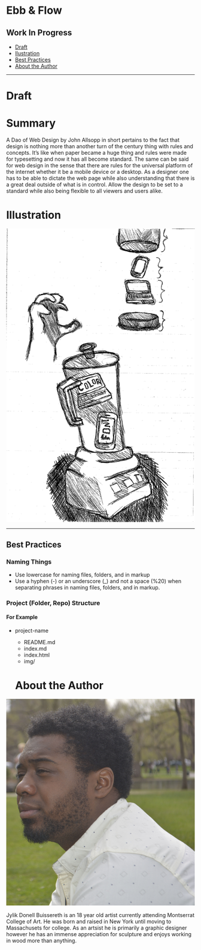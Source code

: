 # Ebb & Flow 
## Work In Progress 

- [Draft](#draft) 
- [Ilustration](#illustration) 
- [Best Practices](#best-practices) 
- [About the Author](#about-the-author)

- - -

# Draft

# Summary



A Dao of Web Design by John Allsopp in short pertains to the fact that design is nothing more than another turn of the century thing with rules and concepts. It’s like when paper became a huge thing and rules were made for typesetting and now it has all become standard. The same can be said for web design in the sense that there are rules for the universal platform of the internet whether it be a mobile device or a desktop. As a designer one has to be able to dictate the web page while also understanding that there is a great deal outside of what is in control. Allow the design to be set to a standard while also being flexible to all viewers and users alike.

# Illustration

![Hero Image](sketch.jpg)

- - -

## Best Practices

### Naming Things 

- Use lowercase for naming files, folders, and in markup 
- Use a hyphen (-) or an underscore (_) and not a space (%20) when separating phrases in naming files, folders, and in markup.

### Project (Folder, Repo) Structure 

#### For Example 

- project-name
  - README.md
  - index.md
  - index.html
  - img/
  
  # About the Author 
  
![Author Image](_DSC0022.JPG)  
  
Jylik Donell Buissereth is an 18 year old artist currently attending Montserrat College of Art. He was born and raised in New York until moving to Massachusets for college. As an artsist he is primarily a graphic designer however he has an immense appreciation for sculpture and enjoys working in wood more than anything. 
  
  
